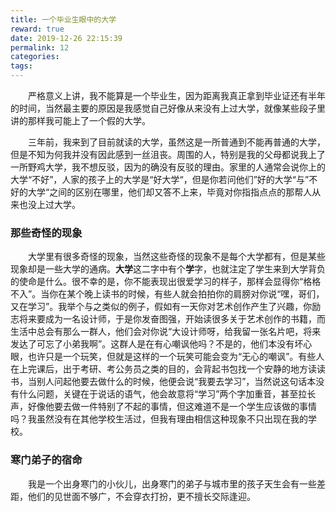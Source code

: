 ```yaml
---
title: 一个毕业生眼中的大学
reward: true
date: 2019-12-26 22:15:39
permalink: 12
categories:
tags:
---
```


　　严格意义上讲，我不能算是一个毕业生，因为距离我真正拿到毕业证还有半年的时间，当然最主要的原因是我感觉自己好像从来没有上过大学，就像某些段子里讲的那样我可能上了一个假的大学。

　　三年前，我来到了目前就读的大学，虽然这是一所普通到不能再普通的大学，但是不知为何我并没有因此感到一丝沮丧。周围的人，特别是我的父母都说我上了一所野鸡大学，我不想反驳，因为的确没有反驳的理由。家里的人通常会说你上的大学“不好”，人家的孩子上的大学是“好大学“，但是你若问他们”好的大学“与”不好的大学“之间的区别在哪里，他们却又答不上来，毕竟对你指指点点的那帮人从来也没上过大学。

### 那些奇怪的现象

　　大学里有很多奇怪的现象，当然这些奇怪的现象不是每个大学都有，但是某些现象却是一些大学的通病。**大学**这二字中有个**学**字，也就注定了学生来到大学背负的使命是什么。很不幸的是，你不能表现出很爱学习的样子，那样会显得你“格格不入”。当你在某个晚上读书的时候，有些人就会拍拍你的肩膀对你说“嘿，哥们，又在学习”。我举个与之类似的例子，假如有一天你对艺术创作产生了兴趣，你励志将来要成为一名设计师，于是你发奋图强，开始读很多关于艺术创作的书籍，而生活中总会有那么一群人，他们会对你说“大设计师呀，给我留一张名片吧，将来发达了可忘了小弟我啊”。这群人是在有心嘲讽他吗？不是的，他们本没有坏心眼，也许只是一个玩笑，但就是这样的一个玩笑可能会变为“无心的嘲讽”。有些人在上完课后，出于考研、考公务员之类的目的，会背起书包找一个安静的地方读读书，当别人问起他要去做什么的时候，他便会说“我要去学习”，当然说这句话本没有什么问题，关键在于说话的语气，他会故意将“学习”两个字加重音，甚至拉长声，好像他要去做一件特别了不起的事情，但这难道不是一个学生应该做的事情吗？我虽然没有在其他学校生活过，但我有理由相信这种现象不只出现在我的学校。


### 寒门弟子的宿命

　　我是一个出身寒门的小伙儿，出身寒门的弟子与城市里的孩子天生会有一些差距，他们的见世面不够广，不会穿衣打扮，更不擅长交际逢迎。